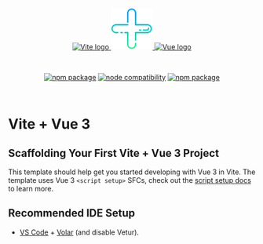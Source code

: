 <p align="center">
  <a href="https://github.com/renierwoo/vite-vue-project" target="_blank" rel="noopener noreferrer">
    <img width="180" src="https://vitejs.dev/logo.svg" alt="Vite logo"> <img width="85" src="./assets/logos/plus-sign.png" alt="Plus logo"> <img width="180" src="https://vuejs.org/logo.svg" alt="Vue logo">
  </a>
</p>
<br/>
<p align="center">
  <a href="https://npmjs.com/package/vite"><img src="https://img.shields.io/npm/v/vite.svg" alt="npm package"></a>
  <a href="https://nodejs.org/en/about/previous-releases"><img src="https://img.shields.io/node/v/vite.svg" alt="node compatibility"></a>
  <a href="https://npmjs.com/package/vue"><img src="https://img.shields.io/npm/v/vue.svg" alt="npm package"></a>
</p>
<br/>

# Vite + Vue 3

## Scaffolding Your First Vite + Vue 3 Project

This template should help get you started developing with Vue 3 in Vite. The template uses Vue 3 `<script setup>` SFCs, check out the [script setup docs](https://v3.vuejs.org/api/sfc-script-setup.html#sfc-script-setup) to learn more.

## Recommended IDE Setup

- [VS Code](https://code.visualstudio.com/) + [Volar](https://marketplace.visualstudio.com/items?itemName=Vue.volar) (and disable Vetur).